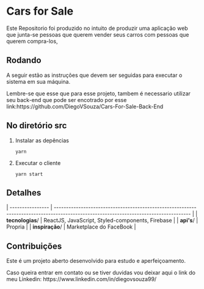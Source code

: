 # Cars for Sale

  <p>Este Repositorio foi produzido no intuito de produzir uma aplicação web que junta-se pessoas que querem vender seus carros com pessoas que querem compra-los,</p>
</div>
 </div>



## Rodando

<p> A seguir estão as instruções que devem ser seguidas para executar o sistema em sua máquina. </p>
<p> Lembre-se que esse que para esse projeto, tambem é necessario utilizar seu back-end que pode ser encotrado por esse link:https://github.com/DiegoVSouza/Cars-For-Sale-Back-End  </p>


## No diretório src

1. Instalar as depências
    ```
    yarn
    ```
2. Executar o cliente
    ```
    yarn start
    ```



## Detalhes
| ---------------- | ------------------------------------------------------------------------------------------------------------------------------------- |
| **tecnologias**/ | ReactJS, JavaScript, Styled-components, Firebase |
| **api's**/    | Propria                                    |
| **inspiração**/        | Marketplace do FaceBook                         |


## Contribuições

<p>Este é um projeto aberto desenvolvido para estudo e aperfeiçoamento.</p>

<p>Caso queira entrar em contato ou se tiver duvidas vou deixar aqui o link do meu Linkedin: https://www.linkedin.com/in/diegovsouza99/</p>
